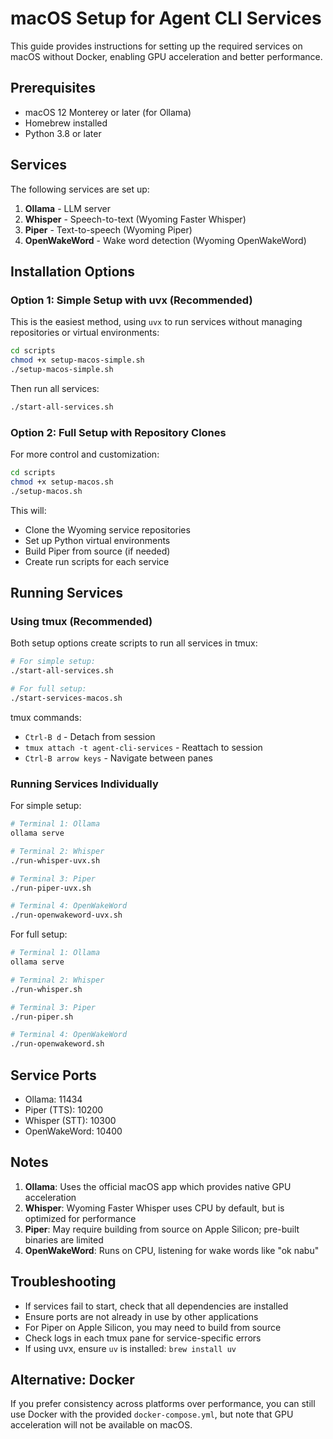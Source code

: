 # macOS Setup for Agent CLI Services

This guide provides instructions for setting up the required services on macOS without Docker, enabling GPU acceleration and better performance.

## Prerequisites

- macOS 12 Monterey or later (for Ollama)
- Homebrew installed
- Python 3.8 or later

## Services

The following services are set up:

1. **Ollama** - LLM server
2. **Whisper** - Speech-to-text (Wyoming Faster Whisper)
3. **Piper** - Text-to-speech (Wyoming Piper)
4. **OpenWakeWord** - Wake word detection (Wyoming OpenWakeWord)

## Installation Options

### Option 1: Simple Setup with uvx (Recommended)

This is the easiest method, using `uvx` to run services without managing repositories or virtual environments:

```bash
cd scripts
chmod +x setup-macos-simple.sh
./setup-macos-simple.sh
```

Then run all services:
```bash
./start-all-services.sh
```

### Option 2: Full Setup with Repository Clones

For more control and customization:

```bash
cd scripts
chmod +x setup-macos.sh
./setup-macos.sh
```

This will:
- Clone the Wyoming service repositories
- Set up Python virtual environments
- Build Piper from source (if needed)
- Create run scripts for each service

## Running Services

### Using tmux (Recommended)

Both setup options create scripts to run all services in tmux:

```bash
# For simple setup:
./start-all-services.sh

# For full setup:
./start-services-macos.sh
```

tmux commands:
- `Ctrl-B d` - Detach from session
- `tmux attach -t agent-cli-services` - Reattach to session
- `Ctrl-B arrow keys` - Navigate between panes

### Running Services Individually

For simple setup:
```bash
# Terminal 1: Ollama
ollama serve

# Terminal 2: Whisper
./run-whisper-uvx.sh

# Terminal 3: Piper
./run-piper-uvx.sh

# Terminal 4: OpenWakeWord
./run-openwakeword-uvx.sh
```

For full setup:
```bash
# Terminal 1: Ollama
ollama serve

# Terminal 2: Whisper
./run-whisper.sh

# Terminal 3: Piper
./run-piper.sh

# Terminal 4: OpenWakeWord
./run-openwakeword.sh
```

## Service Ports

- Ollama: 11434
- Piper (TTS): 10200
- Whisper (STT): 10300
- OpenWakeWord: 10400

## Notes

1. **Ollama**: Uses the official macOS app which provides native GPU acceleration
2. **Whisper**: Wyoming Faster Whisper uses CPU by default, but is optimized for performance
3. **Piper**: May require building from source on Apple Silicon; pre-built binaries are limited
4. **OpenWakeWord**: Runs on CPU, listening for wake words like "ok nabu"

## Troubleshooting

- If services fail to start, check that all dependencies are installed
- Ensure ports are not already in use by other applications
- For Piper on Apple Silicon, you may need to build from source
- Check logs in each tmux pane for service-specific errors
- If using uvx, ensure `uv` is installed: `brew install uv`

## Alternative: Docker

If you prefer consistency across platforms over performance, you can still use Docker with the provided `docker-compose.yml`, but note that GPU acceleration will not be available on macOS.

